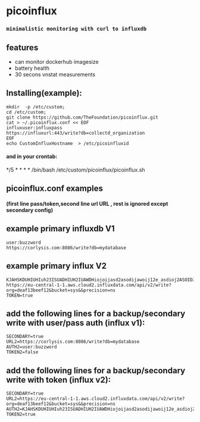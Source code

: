 # picoinflux
### `minimalistic monitoring with curl to influxdb`
## features
* can monitor dockerhub imagesize
* battery health
* 30 secons vnstat measurements

## **Installing(example):**


```
mkdir  -p /etc/custom;
cd /etc/custom;
git clone https://github.com/TheFoundation/picoinflux.git  
cat > ~/.picoinflux.conf << EOF  
influxuser:influxpass  
https://influxurl:443/write?db=collectd_organization   
EOF  
echo CustomInfluxHostname  > /etc/picoinfluxid

```

#### **and in your crontab:**

*/5 *   * * *   /bin/bash /etc/custom/picoinflux/picoinflux.sh


## **picoinflux.conf examples**

#### (first line pass/token,second line url URL , rest is ignored except secondary config)

## example primary influxdb V1
```
user:buzzword
https://corlysis.com:8086/write?db=mydatabase

```


## example primary influx V2
```
KJAHSKDUHIUHIuh23ISUADHIUH2IUAWDHiojoijasd2asodijawoij12e_asdioj2ASOIDJ3==
https://eu-central-1-1.aws.cloud2.influxdata.com/api/v2/write?org=deaf13beef12&bucket=sys&&precision=ns
TOKEN=true

```



##  add the following lines for a backup/secondary write with user/pass auth (influx v1):
```
SECONDARY=true
URL2=https://corlysis.com:8086/write?db=mydatabase
AUTH2=user:buzzword
TOKEN2=false
```

##  add the following lines for a backup/secondary write with token (influx v2):
```
SECONDARY=true
URL2=https://eu-central-1-1.aws.cloud2.influxdata.com/api/v2/write?org=deaf13beef12&bucket=sys&&precision=ns
AUTH2=KJAHSKDUHIUHIuh23ISUADHIUH2IUAWDHiojoijasd2asodijawoij12e_asdioj2ASOIDJ3==
TOKEN2=true
```
